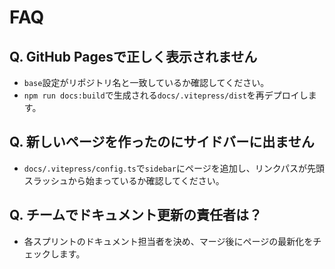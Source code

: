 # FAQ

## Q. GitHub Pagesで正しく表示されません
- `base`設定がリポジトリ名と一致しているか確認してください。
- `npm run docs:build`で生成される`docs/.vitepress/dist`を再デプロイします。

## Q. 新しいページを作ったのにサイドバーに出ません
- `docs/.vitepress/config.ts`で`sidebar`にページを追加し、リンクパスが先頭スラッシュから始まっているか確認してください。

## Q. チームでドキュメント更新の責任者は？
- 各スプリントのドキュメント担当者を決め、マージ後にページの最新化をチェックします。
